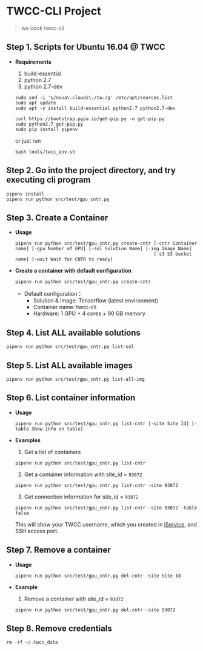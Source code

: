 # TWCC-CLI Project

> we cook twcc-cli


## Step 1. Scripts for Ubuntu 16.04 @ TWCC

- **Requirements**
    1. build-essential
    1. python 2.7
    1. python 2.7-dev


	```
	sudo sed -i 's/nova\.clouds\./tw./g' /etc/apt/sources.list
	sudo apt update
	sudo apt -y install build-essential python2.7 python2.7-dev
	
	curl https://bootstrap.pypa.io/get-pip.py -o get-pip.py 
	sudo python2.7 get-pip.py
	sudo pip install pipenv
	```

	or just run
	
	```
	bash tools/twcc_env.sh
	```

## Step 2. Go into the project directory, and try executing cli program

```
pipenv install
pipenv run python src/test/gpu_cntr.py
```


## Step 3. Create a Container 

- **Usage**
	```
	pipenv run python src/test/gpu_cntr.py create-cntr [-cntr Container name] [-gpu Number of GPU] [-sol Solution Name] [-img Image Name]
	                                                   [-s3 S3 bucket name] [-wait Wait for CNTR to ready]
	```

- **Create a container with default configuration** 
    ```
	pipenv run python src/test/gpu_cntr.py create-cntr 
	```
    
    - Default configuration：
        - Solution & Image: Tensorflow (latest environment)
        - Container name: twcc-cli
        - Hardware: 1 GPU + 4 cores + 90 GB memory
        
        
    

    


## Step 4. List ALL available solutions

```
pipenv run python src/test/gpu_cntr.py list-sol
```

## Step 5. List ALL available images

```
pipenv run python src/test/gpu_cntr.py list-all-img
```

## Step 6. List container information 

- **Usage**
    ```
    pipenv run python src/test/gpu_cntr.py list-cntr [-site Site Id] [-table Show info on table]
    ```

- **Examples**

    1. Get a list of containers

    ```
    pipenv run python src/test/gpu_cntr.py list-cntr 
    ```

    2. Get a container information with site_id = `93072`

    ```
    pipenv run python src/test/gpu_cntr.py list-cntr -site 93072
    ```

	3. Get connection information for site_id = `93072`
	
	```
	pipenv run python src/test/gpu_cntr.py list-cntr -site 93072 -table false
	```
	
     This will show your TWCC username, which you created in [iService](https://iservice.nchc.org.tw/), and SSH access port.


## Step 7. Remove a container

- **Usage**
    ```
    pipenv run python src/test/gpu_cntr.py del-cntr -site Site Id
    ```

- **Example** 

    1. Remove a container with site_id = `93072` 

    ```
    pipenv run python src/test/gpu_cntr.py del-cntr -site 93072
    ```



## Step 8. Remove credentials

```
rm -rf ~/.twcc_data
```
